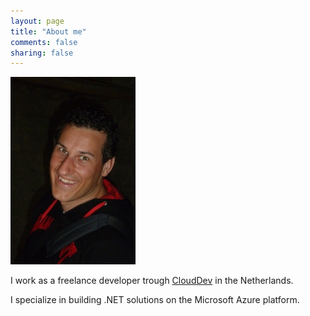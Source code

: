 ```yaml
---
layout: page
title: "About me"
comments: false
sharing: false
---
```


![A picture of me](/images/Me.jpg "A picture of me")

I work as a freelance developer trough [CloudDev](https://www.clouddev.nl) in the Netherlands.

I specialize in building .NET solutions on the Microsoft Azure platform.
